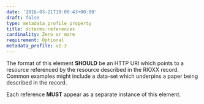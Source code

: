 ```yaml
---
date: '2016-03-21T10:00:43+00:00'
draft: false
type: metadata_profile_property
title: dcterms:references
cardinality: Zero or more
requirement: Optional
metadata_profile: v1-3
---
```

The format of this element **SHOULD** be an HTTP URI which points to a resource referenced by the resource described in the RIOXX record. Common examples might include a data-set which underpins a paper being described in the record.

Each reference **MUST** appear as a separate instance of this element.
